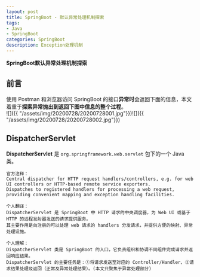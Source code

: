 ```yaml
---
layout: post
title: SpringBoot - 默认异常处理机制探索
tags:
- Java
- SpringBoot
categories: SpringBoot
description: Exception处理机制
---  
```

**SpringBoot默认异常处理机制探索**

<!-- more -->
## 前言
使用 Postman 和浏览器访问 SpringBoot 的接口**异常时**会返回下面的信息，本文着重于**探索异常抛出到返回下图中信息的整个过程**。  
![]({{ "/assets/img/20200728/20200728001.jpg"}})![]({{ "/assets/img/20200728/20200728002.jpg"}})  
## DispatcherServlet
**DispatcherServlet** 是 `org.springframework.web.servlet` 包下的一个 Java 类。
```text
官方注释：
Central dispatcher for HTTP request handlers/controllers, e.g. for web UI controllers or HTTP-based remote service exporters. 
Dispatches to registered handlers for processing a web request, providing convenient mapping and exception handling facilities.

个人翻译：
DispatcherServlet 是 SpringBoot 中 HTTP 请求的中央调度器，为 Web UI 或基于 HTTP 的远程发射器发送的请求提供服务。
其主要作用是向注册的可以处理 web 请求的 handlers 分发请求，并提供方便的映射、异常处理设施。

个人理解：
DispatcherServlet 类是 SpringBoot 的入口，它负责组织和协调不同组件完成请求并返回响应结果。
DispatcherServlet 的主要任务是：①将请求发送至对应的 Controller/Handler、②请求结果处理及返回（正常及异常处理结果）。(本文只聚焦于异常处理部分)
```
